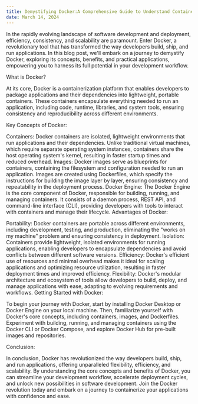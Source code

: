 ```yaml
---
title: Demystifying Docker:A Comprehensive Guide to Understand Containerization
date: March 14, 2024
---
```


In the rapidly evolving landscape of software development and deployment, efficiency, consistency, and scalability are paramount. Enter Docker, a revolutionary tool that has transformed the way developers build, ship, and run applications. In this blog post, we'll embark on a journey to demystify Docker, exploring its concepts, benefits, and practical applications, empowering you to harness its full potential in your development workflow.

What is Docker?

At its core, Docker is a containerization platform that enables developers to package applications and their dependencies into lightweight, portable containers. These containers encapsulate everything needed to run an application, including code, runtime, libraries, and system tools, ensuring consistency and reproducibility across different environments.

Key Concepts of Docker:

Containers: Docker containers are isolated, lightweight environments that run applications and their dependencies. Unlike traditional virtual machines, which require separate operating system instances, containers share the host operating system's kernel, resulting in faster startup times and reduced overhead.
Images: Docker images serve as blueprints for containers, containing the filesystem and configuration needed to run an application. Images are created using Dockerfiles, which specify the instructions for building the image layer by layer, ensuring consistency and repeatability in the deployment process.
Docker Engine: The Docker Engine is the core component of Docker, responsible for building, running, and managing containers. It consists of a daemon process, REST API, and command-line interface (CLI), providing developers with tools to interact with containers and manage their lifecycle.
Advantages of Docker:

Portability: Docker containers are portable across different environments, including development, testing, and production, eliminating the "works on my machine" problem and ensuring consistency in deployment.
Isolation: Containers provide lightweight, isolated environments for running applications, enabling developers to encapsulate dependencies and avoid conflicts between different software versions.
Efficiency: Docker's efficient use of resources and minimal overhead makes it ideal for scaling applications and optimizing resource utilization, resulting in faster deployment times and improved efficiency.
Flexibility: Docker's modular architecture and ecosystem of tools allow developers to build, deploy, and manage applications with ease, adapting to evolving requirements and workflows.
Getting Started with Docker:

To begin your journey with Docker, start by installing Docker Desktop or Docker Engine on your local machine. Then, familiarize yourself with Docker's core concepts, including containers, images, and Dockerfiles. Experiment with building, running, and managing containers using the Docker CLI or Docker Compose, and explore Docker Hub for pre-built images and repositories.

Conclusion:

In conclusion, Docker has revolutionized the way developers build, ship, and run applications, offering unparalleled flexibility, efficiency, and scalability. By understanding the core concepts and benefits of Docker, you can streamline your development workflow, accelerate deployment cycles, and unlock new possibilities in software development. Join the Docker revolution today and embark on a journey to containerize your applications with confidence and ease.